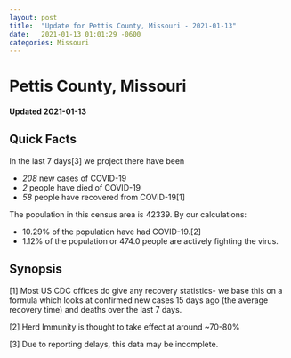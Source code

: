 ```yaml
---
layout: post
title:  "Update for Pettis County, Missouri - 2021-01-13"
date:   2021-01-13 01:01:29 -0600
categories: Missouri
---
```


# Pettis County, Missouri
#### Updated 2021-01-13

## Quick Facts

In the last 7 days[3] we project there have been
- *208* new cases of COVID-19
- *2* people have died of COVID-19
- *58* people have recovered from COVID-19[1]

The population in this census area is 42339. By our calculations:
- 10.29% of the population have had COVID-19.[2]
- 1.12% of the population or 474.0 people are actively fighting the virus.

## Synopsis




[1] Most US CDC offices do give any recovery statistics- we base this on a formula which looks at confirmed new cases
15 days ago (the average recovery time) and deaths over the last 7 days.

[2] Herd Immunity is thought to take effect at around ~70-80%

[3] Due to reporting delays, this data may be incomplete.
 
    